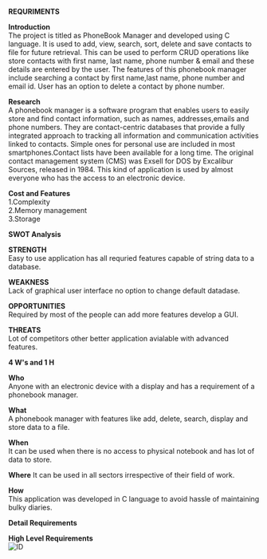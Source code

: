 **REQURIMENTS**<br/>

**Introduction**<br/>
The project is titled as PhoneBook Manager and developed using C language. It is used to add, view, search, sort, delete and save contacts to file for future retrieval. This can be used to perform CRUD operations like store contacts with first name, last name, phone number & email and these details are entered by the user. The features of this phonebook manager include searching a contact by first name,last name, phone number and email id. User has an option to delete a contact by phone number.<br/>

**Research**<br/>
A phonebook manager is a software program that enables users to easily store and find contact information, such as names, addresses,emails and phone numbers. They are contact-centric databases that provide a fully integrated approach to tracking all information and communication activities linked to contacts. Simple ones for personal use are included in most smartphones.Contact lists have been available for a long time. The original contact management system (CMS) was Exsell for DOS by Excalibur Sources, released in 1984. This kind of application is used by almost everyone who has the access to an electronic device.<br/>

**Cost and Features**<br/>
1.Complexity<br/>
2.Memory management<br/>
3.Storage<br/>

**SWOT Analysis**<br/>

**STRENGTH**<br/>
Easy to use application has all requried features capable of string data to a database.<br/>

**WEAKNESS**<br/>
Lack of graphical user interface no option to change default datadase.<br/>

**OPPORTUNITIES**<br/>
Required by most of the people can add more features develop a GUI.<br/>

**THREATS**<br/>
Lot of competitors other better application avialable with advanced features.<br/>

**4 W's and 1 H**<br/>

**Who**<br/>
Anyone with an electronic device with a display and has a requirement of a phonebook manager.<br/>

**What**<br/>
A phonebook manager with features like add, delete, search, display and store data to a file.<br/>

**When**<br/>
It can be used when there is no access to physical notebook and has lot of data to store.<br/>

**Where**
It can be used in all sectors irrespective of their field of work.<br/>

**How**<br/>
This application was developed in C language to avoid hassle of maintaining bulky diaries.<br/>

**Detail Requirements**<br/>

**High Level Requirements**<br/>
![ID](https://user-images.githubusercontent.com/86568971/143252492-194ca944-1132-4a8d-af8a-991445c0b134.jpg)




